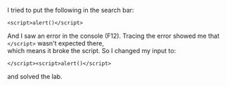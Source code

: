 I tried to put the following in the search bar:

`<script>alert()</script>`

And I saw an error in the console (F12). Tracing the error showed me that `</script>` wasn't expected there,  
which means it broke the script. So I changed my input to:

`</script><script>alert()</script>`

and solved the lab.